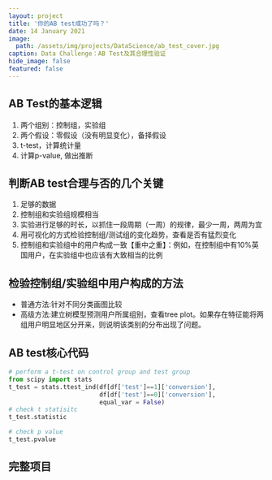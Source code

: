 ```yaml
---
layout: project
title: '你的AB test成功了吗？'
date: 14 January 2021
image:  
  path: /assets/img/projects/DataScience/ab_test_cover.jpg
caption: Data Challenge：AB Test及其合理性验证
hide_image: false
featured: false
---
```


## AB Test的基本逻辑
1. 两个组别：控制组，实验组
2. 两个假设：零假设（没有明显变化），备择假设
3. t-test，计算统计量
4. 计算p-value, 做出推断

## 判断AB test合理与否的几个关键
1. 足够的数据
2. 控制组和实验组规模相当
3. 实验进行足够的时长，以抓住一段周期（一周）的规律，最少一周，两周为宜
4. 用可视化的方式检验控制组/测试组的变化趋势，查看是否有猛烈变化
5. 控制组和实验组中的用户构成一致【重中之重】：例如，在控制组中有10%英国用户，在实验组中也应该有大致相当的比例

## 检验控制组/实验组中用户构成的方法
- 普通方法:针对不同分类画图比较
- 高级方法:建立树模型预测用户所属组别，查看tree plot。如果存在特征能将两组用户明显地区分开来，则说明该类别的分布出现了问题。

## AB test核心代码
~~~python
# perform a t-test on control group and test group
from scipy import stats
t_test = stats.ttest_ind(df[df['test']==1]['conversion'],
                         df[df['test']==0]['conversion'],
                         equal_var = False)
# check t statisitc
t_test.statistic

# check p value
t_test.pvalue
~~~

## 完整项目
<script src="https://gist.github.com/chuanluchen/d97c7df35678ed9d7b8cfd305aba02ee.js"></script>
